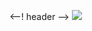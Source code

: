 <--! header -->
<img src="https://capsule-render.vercel.app/api?type=waving&color=0:58ACFA,100:2EFEF7&height=180&fontAlignY=36&section=header&text=Taek_2%20공부%20저장소%20📂&fontSize=25&fontColor=FFFFFF" />
